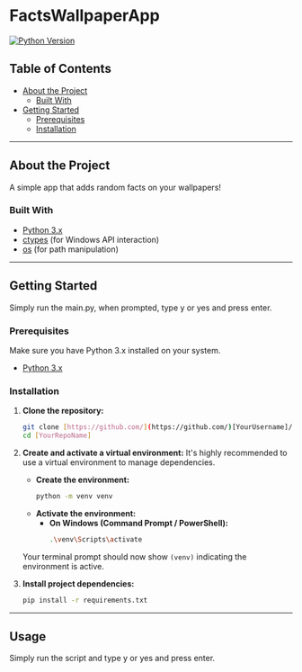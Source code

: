 # FactsWallpaperApp

[![Python Version](https://img.shields.io/badge/Python-3.x-blue.svg)](https://www.python.org/)
## Table of Contents

- [About the Project](#about-the-project)
  - [Built With](#built-with)
- [Getting Started](#getting-started)
  - [Prerequisites](#prerequisites)
  - [Installation](#installation)

---

## About the Project
A simple app that adds random facts on your wallpapers!


### Built With

* [Python 3.x](https://www.python.org/)
* [ctypes](https://docs.python.org/3/library/ctypes.html) (for Windows API interaction)
* [os](https://docs.python.org/3/library/os.html) (for path manipulation)

---

## Getting Started

Simply run the main.py, when prompted, type y or yes and press enter.

### Prerequisites

Make sure you have Python 3.x installed on your system.

* [Python 3.x](https://www.python.org/downloads/)

### Installation

1.  **Clone the repository:**
    ```bash
    git clone [https://github.com/](https://github.com/)[YourUsername]/[YourRepoName].git
    cd [YourRepoName]
    ```

2.  **Create and activate a virtual environment:**
    It's highly recommended to use a virtual environment to manage dependencies.

    * **Create the environment:**
        ```bash
        python -m venv venv
        ```
    * **Activate the environment:**
        * **On Windows (Command Prompt / PowerShell):**
            ```bash
            .\venv\Scripts\activate
            ```
    Your terminal prompt should now show `(venv)` indicating the environment is active.

3.  **Install project dependencies:**
    ```bash
    pip install -r requirements.txt
    ```

---

## Usage

Simply run the script and type y or yes and press enter.
